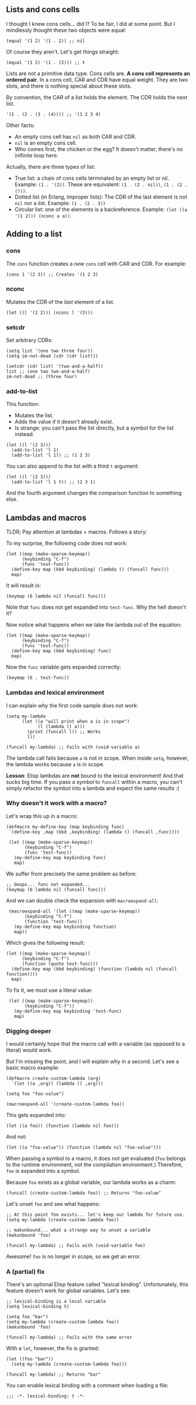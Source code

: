 ## Lists and cons cells

I thought I knew cons cells... did I? To be fair, I did at some point. But I mindlessly thought these two objects were equal:

```elisp
(equal '(1 2) '(1 . 2)) ;; nil
```

Of course they aren't. Let's get things straight:

```elisp
(equal '(1 2) '(1 . (2))) ;; t
```

Lists are not a primitive data type. Cons cells are. **A cons cell represents an ordered pair**. In a cons cell, CAR and CDR have equal weight. They are two slots, and there is nothing special about these slots.

By convention, the CAR of a list holds the element. The CDR holds the next list.

```elisp
'(1 . (2 . (3 . (4)))) ;; '(1 2 3 4)
```

Other facts:

- An empty cons cell has `nil` as both CAR and CDR.
- `nil` is an empty cons cell.
- Who comes first, the chicken or the egg? It doesn't matter, there's no inifinite loop here.

Actually, there are three types of list:

- True list: a chain of cons cells terminated by an empty list or nil. Example: `(1 . '(2))`. These are equivalent: `(1 . (2 . nil))`, `(1 . (2 . ()))`.
- Dotted list (in Erlang, improper lists): The CDR of the last element is not `nil` nor a list. Example: `(1 . (2 . 3))`
- Circular list: one of the elements is a backreference. Example: `(let ((a '(1 2))) (nconc a a))`.

## Adding to a list

### cons

The `cons` function creates a _new_ `cons` cell with CAR and CDR. For example:

```elisp
(cons 1 '(2 3)) ;; Creates '(1 2 3)
```

### nconc

Mutates the CDR of the _last_ element of a list.

```elisp
(let ((l '(1 2))) (nconc l '(3)))
```

### setcdr

Set arbitrary CDRs:

```elisp
(setq list '(one two three four))
(setq im-not-dead (cdr (cdr list)))

(setcdr (cdr list) '(two-and-a-half))
list ;; (one two two-and-a-half)
im-not-dead ;; (three four)
```

### add-to-list

This function:

- Mutates the list.
- Adds the value if it doesn't already exist.
- Is strange: you can't pass the list directly, but a symbol for the list instead.

```elisp
(let ((l '(2 3)))
  (add-to-list 'l 1)
  (add-to-list 'l 1)) ;; (1 2 3)
```

You can also append to the list with a third `t` argument:

```elisp
(let ((l '(2 3)))
  (add-to-list 'l 1 t)) ;; (2 3 1)
```

And the fourth argument changes the comparison function to something else.

## Lambdas and macros

TLDR; Pay attention at lambdas + macros. Follows a story:

To my surprise, the following code does not work:

```elisp
(let ((map (make-sparse-keymap))
      (keybinding "C-f")
      (func 'test-func))
  (define-key map (kbd keybinding) (lambda () (funcall func)))
  map)
```

It will result in:

```elisp
(keymap (6 lambda nil (funcall func)))
```

Note that `func` does not get expanded into `test-func`. Why the hell doesn't it?

Now notice what happens when we take the lambda out of the equation:

```elisp
(let ((map (make-sparse-keymap))
      (keybinding "C-f")
      (func 'test-func))
  (define-key map (kbd keybinding) func)
  map)
```

Now the `func` variable gets expanded correctly:

```elisp
(keymap (6 . test-func))
```

### Lambdas and lexical environment

I can explain why the first code sample does not work:

```elisp
(setq my-lambda
      (let ((a "will print when a is in scope")
            (l (lambda () a)))
        (print (funcall l)) ;; Works
        l))

(funcall my-lambda) ;; Fails with (void-variable a)
```

The lambda call fails because `a` is not in scope. When inside `setq`, however, the lambda works because `a` is in scope.

**Lesson**: Elisp lambdas are **not** bound to the lexical environment!
And that sucks big time. If you pass a symbol to `funcall` within a
macro, you can't simply refactor the symbol into a lambda and expect
the same results :(

### Why doesn't it work with a macro?

Let's wrap this up in a macro:

```elisp
(defmacro my-define-key (map keybinding func)
 `(define-key ,map (kbd ,keybinding) (lambda () (funcall ,func))))

 (let ((map (make-sparse-keymap))
       (keybinding "C-f")
       (func 'test-func))
   (my-define-key map keybinding func)
   map)
```

We suffer from precisely the same problem as before:

```elisp
;; Ooops... func not expanded...
(keymap (6 lambda nil (funcall func)))
```

And we can double check the expansion with `macroexpand-all`:

```elisp
 (macroexpand-all '(let ((map (make-sparse-keymap))
       (keybinding "C-f")
       (function 'test-func))
   (my-define-key map keybinding function)
   map))
```

Which gives the following result:

```elisp
(let ((map (make-sparse-keymap))
      (keybinding "C-f")
      (function (quote test-func)))
  (define-key map (kbd keybinding) (function (lambda nil (funcall function))))
  map)
```

To fix it, we must use a literal value:

```elisp
 (let ((map (make-sparse-keymap))
       (keybinding "C-f"))
   (my-define-key map keybinding 'test-func)
   map)
```

### Digging deeper

I would certainly hope that the macro call with a variable (as opposed to a literal) would work.

But I'm missing the point, and I will explain why in a second. Let's see a basic macro example:

```elisp
(defmacro create-custom-lambda (arg)
  `(let ((a ,arg)) (lambda () ,arg)))

(setq foo "foo-value")

(macroexpand-all '(create-custom-lambda foo))
```

This gets expanded into:

```elisp
(let ((a foo)) (function (lambda nil foo)))
```

And not:

```elisp
(let ((a "foo-value")) (function (lambda nil "foo-value")))
```

When passing a symbol to a macro, it does not get evaluated (`foo`
belongs to the runtime environment, not the compilation environment.)
Therefore, `foo` is expanded into a symbol.

Because `foo` exists as a global variable, our lambda works as a charm:

```elisp
(funcall (create-custom-lambda foo)) ;; Returns "foo-value"
```

Let's unset `foo` and see what happens:

```elisp
;; At this point foo exists... let's keep our lambda for future use.
(setq my-lambda (create-custom-lambda foo))

;; makunbound... what a strange way to unset a variable
(makunbound 'foo)

(funcall my-lambda) ;; Fails with (void-variable foo)
```

Awesome! `foo` is no longer in scope, so we get an error.

### A (partial) fix

There's an optional Elisp feature called "lexical binding". Unfortunately,
this feature doesn't work for global variables. Let's see:

```elisp
;; lexical-binding is a local variable
(setq lexical-binding t)

(setq foo "bar")
(setq my-lambda (create-custom-lambda foo))
(makunbound 'foo)

(funcall my-lambda) ;; Fails with the same error
```

With a `let`, however, the fix is granted:

```elisp
(let ((foo "bar"))
  (setq my-lambda (create-custom-lambda foo)))

(funcall my-lambda) ;; Returns "bar"
```

You can enable lexical binding with a comment when loading a file:

```
;;; -*- lexical-binding: t -*-
```
